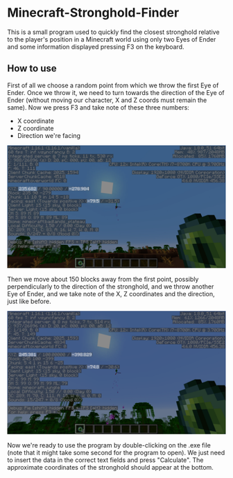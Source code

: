 # Minecraft-Stronghold-Finder
This is a small program used to quickly find the closest stronghold relative to the player's position in a Minecraft world using only two Eyes of Ender and some information displayed pressing F3 on the keyboard.

## How to use
First of all we choose a random point from which we throw the first Eye of Ender. Once we throw it, we need to turn towards the direction of the Eye of Ender (without moving our character, X and Z coords must remain the same). Now we press F3 and take note of these three numbers:

* X coordinate
* Z coordinate
* Direction we're facing

![Minecraft image 1](/images/Minecraft1d.png "First throw of Eye of Ender")

Then we move about 150 blocks away from the first point, possibly perpendicularly to the direction of the stronghold, and we throw another Eye of Ender, and we take note of the X, Z coordinates and the direction, just like before.

![Minecraft image 2](/images/Minecraft2d.png "Second throw of Eye of Ender")

Now we're ready to use the program by double-clicking on the .exe file (note that it might take some second for the program to open). We just need to insert the data in the correct text fields and press "Calculate". The approximate coordinates of the stronghold should appear at the bottom. 


